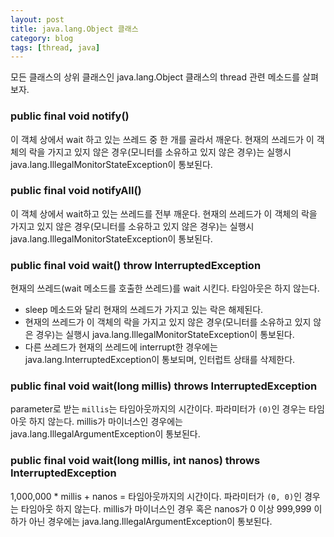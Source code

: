 ```yaml
---
layout: post
title: java.lang.Object 클래스
category: blog
tags: [thread, java]
---
```

모든 클래스의 상위 클래스인 java.lang.Object 클래스의 thread 관련 메소드를 살펴보자.

<!-- more -->

### public final void notify()
이 객체 상에서 wait 하고 있는 쓰레드 중 한 개를 골라서 깨운다. 현재의 쓰레드가 이 객체의 락을 가지고 있지 않은 경우(모니터를 소유하고 있지 않은 경우)는 실행시 java.lang.IllegalMonitorStateException이 통보된다.

### public final void notifyAll()
이 객체 상에서 wait하고 있는 쓰레드를 전부 깨운다. 현재의 쓰레드가 이 객체의 락을 가지고 있지 않은 경우(모니터를 소유하고 있지 않은 경우)는 실행시 java.lang.IllegalMonitorStateException이 통보된다.


### public final void wait() throw InterruptedException
현재의 쓰레드(wait 메소드를 호출한 쓰레드)를 wait 시킨다. 타임아웃은 하지 않는다.

- sleep 메소드와 달리 현재의 쓰레드가 가지고 있는 락은 해제된다.
- 현재의 쓰레드가 이 객체의 락을 가지고 있지 않은 경우(모니터를 소유하고 있지 않은 경우)는 실행시 java.lang.IllegalMonitorStateException이 통보된다.
- 다른 쓰레드가 현재의 쓰레드에 interrupt한 경우에는 java.lang.InterruptedException이 통보되며, 인터럽트 상태를 삭제한다.

### public final void wait(long millis) throws InterruptedException
parameter로 받는 `millis`는 타임아웃까지의 시간이다. 파라미터가 `(0)`인 경우는 타임아웃 하지 않는다. millis가 마이너스인 경우에는 java.lang.IllegalArgumentException이 통보된다.

### public final void wait(long millis, int nanos) throws InterruptedException
1,000,000 * millis + nanos = 타임아웃까지의 시간이다. 파라미터가 `(0, 0)`인 경우는 타임아웃 하지 않는다. millis가 마이너스인 경우 혹은 nanos가 0 이상 999,999 이하가 아닌 경우에는 java.lang.IllegalArgumentException이 통보된다.
